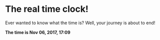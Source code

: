 # The real time clock!

Ever wanted to know what the time is? Well, your journey is about to end!

**The time is Nov 06, 2017, 17:09**